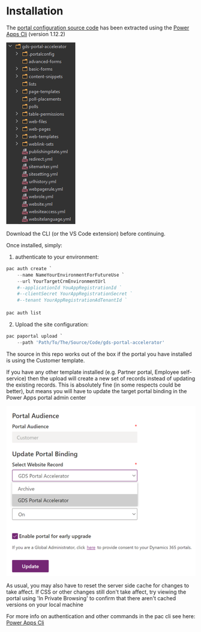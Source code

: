 # Installation

The [portal configuration source code](/src/gds-portal-accelerator) has been extracted using the [Power Apps Cli](https://docs.microsoft.com/en-us/powerapps/developer/data-platform/powerapps-cli#standalone-power-platform-cli) (version 1.12.2)

![/src/gds-portal-accelerator](assets/portal_source_folder_structure.png)

Download the CLI (or the VS Code extension) before continuing.

Once installed, simply: 

1. authenticate to your environment:

```powershell
pac auth create `
    --name NameYourEnvironmentForFutureUse `
    --url YourTargetCrmEnvironmentUrl
    #--applicationId YouAppRegistrationId `
    #--clientSecret YourAppRegistrationSecret `
    #--tenant YourAppRegistrationAdTenantId `

pac auth list
```

2. Upload the site configuration:

```powershell
pac paportal upload `
    --path 'Path/To/The/Source/Code/gds-portal-accelerator'
```

The source in this repo works out of the box if the portal you have installed is using the Customer template. 

If you have any other template installed (e.g. Partner portal, Employee self-service) then the upload will create a new set of records instead of updating the existing records. This is absolutely fine (in some respects could be better), but means you will have to update the target portal binding in the Power Apps portal admin center

![](assets/update_portal_binding.png)

As usual, you may also have to reset the server side cache for changes to take affect. If CSS or other changes still don't take affect, try viewing the portal using 'In Private Browsing' to confirm that there aren't cached versions on your local machine 

For more info on authentication and other commands in the pac cli see here: [Power Apps Cli](https://docs.microsoft.com/en-us/powerapps/developer/data-platform/powerapps-cli)